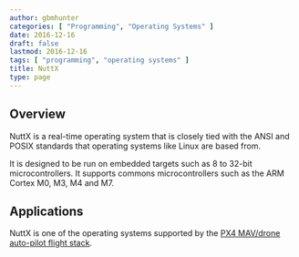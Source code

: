 ```yaml
---
author: gbmhunter
categories: [ "Programming", "Operating Systems" ]
date: 2016-12-16
draft: false
lastmod: 2016-12-16
tags: [ "programming", "operating systems" ]
title: NuttX
type: page
---
```


## Overview

NuttX is a real-time operating system that is closely tied with the ANSI and POSIX standards that operating systems like Linux are based from.

It is designed to be run on embedded targets such as 8 to 32-bit microcontrollers. It supports commons microcontrollers such as the ARM Cortex M0, M3, M4 and M7.

## Applications

NuttX is one of the operating systems supported by the [PX4 MAV/drone auto-pilot flight stack](https://github.com/PX4/Firmware).
